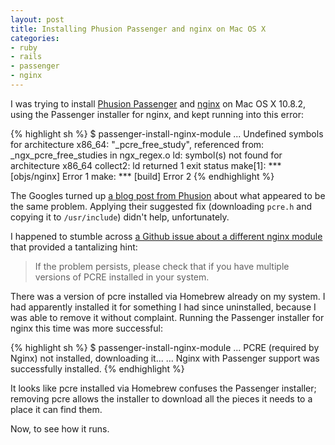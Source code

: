 ```yaml
---
layout: post
title: Installing Phusion Passenger and nginx on Mac OS X
categories:
- ruby
- rails
- passenger
- nginx
---
```

I was trying to install [Phusion Passenger](https://www.phusionpassenger.com) and [nginx](http://nginx.org)
on Mac OS X 10.8.2, using the Passenger installer for nginx, and kept running into this error:

{% highlight sh %}
  $ passenger-install-nginx-module
  ...
  Undefined symbols for architecture x86_64:
    "_pcre_free_study", referenced from:
        _ngx_pcre_free_studies in ngx_regex.o
  ld: symbol(s) not found for architecture x86_64
  collect2: ld returned 1 exit status
  make[1]: *** [objs/nginx] Error 1
  make: *** [build] Error 2
{% endhighlight %}

The Googles turned up [a blog post from Phusion](http://blog.phusion.nl/2012/10/26/fixing-nginx-pcre-compilation-issues-on-os-x-2/)
about what appeared to be the same problem. Applying their suggested fix (downloading `pcre.h` and copying it to `/usr/include`)
didn't help, unfortunately.

I happened to stumble across [a Github issue about a different nginx module](https://github.com/agentzh/ngx_openresty/issues/3)
that provided a tantalizing hint:

> If the problem persists, please check that if you have multiple versions of PCRE installed in your system.

There was a version of pcre installed via Homebrew already on my system. I had apparently installed it for something I had since
uninstalled, because I was able to remove it without complaint. Running the Passenger installer for nginx this time was more
successful:

{% highlight sh %}
  $ passenger-install-nginx-module
  ...
  PCRE (required by Nginx) not installed, downloading it...
  ...
  Nginx with Passenger support was successfully installed.
{% endhighlight %}

It looks like pcre installed via Homebrew confuses the Passenger installer; removing pcre allows the installer to download
all the pieces it needs to a place it can find them.

Now, to see how it runs.